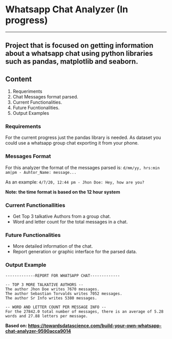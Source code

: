 # Whatsapp Chat Analyzer (In progress)
---
Project that is focused on getting information about a whatsapp chat using python libraries such as pandas, matplotlib and seaborn.
---
## Content
1. Requeriments
2. Chat Messages format parsed.
3. Current Functionalities.
4. Future Fucntionalities.
5. Output Examples 

### Requirements

For the current progress just the pandas library is needed. As dataset you could use a whatsapp group chat exporting it from your phone.

### Messages Format

For this analyzer the format of the messages parsed is:
`d/mm/yy, hrs:min am|pm - Auhtor_Name: message...`

As an example:
`4/7/20, 12:44 pm - Jhon Doe: Hey, how are you?`

**Note: the time format is based on the 12 hour system**
### Current Functionallities

* Get Top 3 talkative Authors from a group chat.
* Word and letter count for the total messages in a chat.

### Future Functionalities

* More detailed information of the chat.
* Report generation or graphic interface for the parsed data.

### Output Example

```
-------------REPORT FOR WHATSAPP CHAT-------------

-- TOP 3 MORE TALKATIVE AUTHORS --
The author Jhon Doe writes 7670 messages.
The author Sebastian Torvalds writes 7052 messages.
The author Sr Info writes 5380 messages.

-- WORD AND LETTER COUNT PER MESSAGE INFO --
For the 27842.0 total number of messages, there is an average of 5.28 words and 27.88 letters per message.
```
**Based on: https://towardsdatascience.com/build-your-own-whatsapp-chat-analyzer-9590acca9014**
